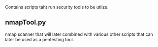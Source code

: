 Contains scripts taht run security tools to be utilze. 

## nmapTool.py

nmap scanner that will later combined with various other scripts that can later be used as a pentesting tool.